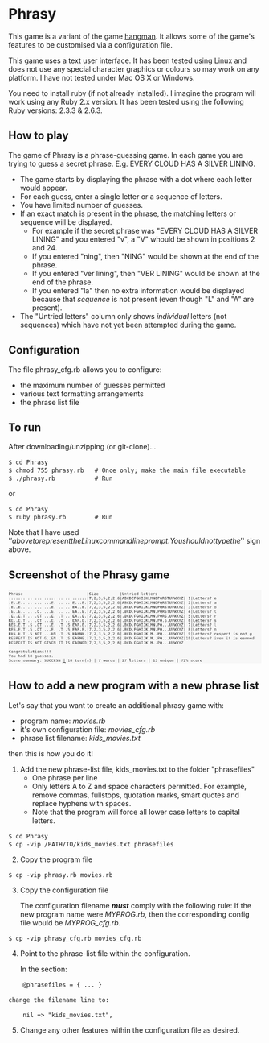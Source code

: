 # Phrasy

This game is a variant of the game
[hangman](https://en.wikipedia.org/wiki/Hangman_(game)). It allows
some of the game's features to be customised via a configuration file.

This game uses a text user interface. It has been tested using Linux
and does not use any special character graphics or colours so may work
on any platform. I have not tested under Mac OS X or Windows.

You need to install ruby (if not already installed). I imagine
the program will work using any Ruby 2.x version. It has been tested
using the following Ruby versions: 2.3.3 & 2.6.3.


## How to play

The game of Phrasy is a phrase-guessing game. In each game you are
trying to guess a secret phrase. E.g. EVERY CLOUD HAS A SILVER LINING.

- The game starts by displaying the phrase with a dot where each
  letter would appear.
- For each guess, enter a single letter or a sequence of letters.
- You have limited number of guesses.
- If an exact match is present in the phrase, the matching letters or
  sequence will be displayed.
  * For example if the secret phrase was "EVERY CLOUD HAS A SILVER
    LINING" and you entered "v", a "V" whould be shown in positions
    2 and 24.
  * If you entered "ning", then "NING" would be shown at the end of
    the phrase.
  * If you entered "ver lining", then "VER LINING" would be shown
    at the end of the phrase. 
  * If you entered "la" then no extra information would be displayed
    because that *sequence* is not present (even though "L" and "A"
    are present).
- The "Untried letters" column only shows *individual* letters (not
  sequences) which have not yet been attempted during the game.


## Configuration

The file phrasy_cfg.rb allows you to configure:

- the maximum number of guesses permitted
- various text formatting arrangements
- the phrase list file


## To run

After downloading/unzipping (or git-clone)...

```
$ cd Phrasy
$ chmod 755 phrasy.rb   # Once only; make the main file executable
$ ./phrasy.rb           # Run
```

or

```
$ cd Phrasy
$ ruby phrasy.rb        # Run
```

Note that I have used '$' above to represent the Linux command
line prompt. You should not type the '$' sign above.


## Screenshot of the Phrasy game

![Screenshot of Phrasy game](/assets/images/phrasy1d.png)


## How to add a new program with a new phrase list

Let's say that you want to create an additional phrasy game with:

- program name: *movies.rb*
- it's own configuration file: *movies_cfg.rb*
- phrase list filename: *kids_movies.txt*

then this is how you do it!

1.  Add the new phrase-list file, kids_movies.txt to the folder "phrasefiles"
    - One phrase per line
    - Only letters A to Z and space characters permitted. For example, remove
      commas, fullstops, quotation marks, smart quotes and replace hyphens
      with spaces.
    - Note that the program will force all lower case letters to capital
      letters.

```
$ cd Phrasy
$ cp -vip /PATH/TO/kids_movies.txt phrasefiles
```

2.  Copy the program file

```
$ cp -vip phrasy.rb movies.rb
```

3.  Copy the configuration file

    The configuration filename ***must*** comply with the following rule:
    If the new program name were *MYPROG.rb*, then the corresponding config
    file would be *MYPROG_cfg.rb*.

```
$ cp -vip phrasy_cfg.rb movies_cfg.rb
```

4.  Point to the phrase-list file within the configuration.

    In the section:

```
    @phrasefiles = { ... }
```

    change the filename line to:

```
    nil => "kids_movies.txt",
```

5.  Change any other features within the configuration file as desired.

